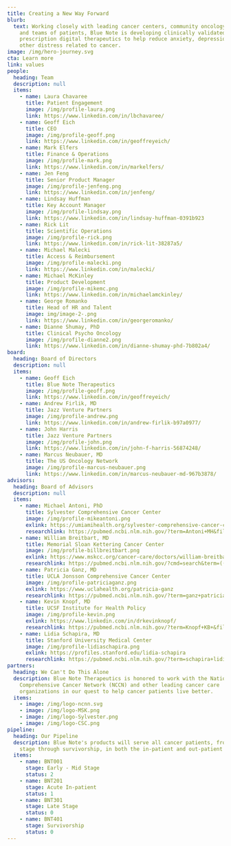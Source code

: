 ```yaml
---
title: Creating a New Way Forward
blurb:
  text: Working closely with leading cancer centers, community oncology clinics,
    and teams of patients, Blue Note is developing clinically validated
    prescription digital therapeutics to help reduce anxiety, depression, and
    other distress related to cancer.
image: /img/hero-journey.svg
cta: Learn more
link: values
people:
  heading: Team
  description: null
  items:
    - name: Laura Chavaree
      title: Patient Engagement
      image: /img/profile-laura.png
      link: https://www.linkedin.com/in/lbchavaree/
    - name: Geoff Eich
      title: CEO
      image: /img/profile-geoff.png
      link: https://www.linkedin.com/in/geoffreyeich/
    - name: Mark Elfers
      title: Finance & Operations
      image: /img/profile-mark.png
      link: https://www.linkedin.com/in/markelfers/
    - name: Jen Feng
      title: Senior Product Manager
      image: /img/profile-jenfeng.png
      link: https://www.linkedin.com/in/jenfeng/
    - name: Lindsay Huffman
      title: Key Account Manager
      image: /img/profile-lindsay.png
      link: https://www.linkedin.com/in/lindsay-huffman-0391b923
    - name: Rick Lit
      title: Scientific Operations
      image: /img/profile-rick.png
      link: https://www.linkedin.com/in/rick-lit-38287a5/
    - name: Michael Malecki
      title: Access & Reimbursement
      image: /img/profile-malecki.png
      link: https://www.linkedin.com/in/malecki/
    - name: Michael McKinley
      title: Product Development
      image: /img/profile-mikemc.png
      link: https://www.linkedin.com/in/michaelamckinley/
    - name: George Romanko
      title: Head of HR and Talent
      image: img/image-2-.png
      link: https://www.linkedin.com/in/georgeromanko/
    - name: Dianne Shumay, PhD
      title: Clinical Psycho Oncology
      image: /img/profile-dianne2.png
      link: https://www.linkedin.com/in/dianne-shumay-phd-7b802a4/
board:
  heading: Board of Directors
  description: null
  items:
    - name: Geoff Eich
      title: Blue Note Therapeutics
      image: /img/profile-geoff.png
      link: https://www.linkedin.com/in/geoffreyeich/
    - name: Andrew Firlik, MD
      title: Jazz Venture Partners
      image: /img/profile-andrew.png
      link: https://www.linkedin.com/in/andrew-firlik-b97a0977/
    - name: John Harris
      title: Jazz Venture Partners
      image: /img/profile-john.png
      link: https://www.linkedin.com/in/john-f-harris-56874248/
    - name: Marcus Neubauer, MD
      title: The US Oncology Network
      image: /img/profile-marcus-neubauer.png
      link: https://www.linkedin.com/in/marcus-neubauer-md-967b3878/
advisors:
  heading: Board of Advisors
  description: null
  items:
    - name: Michael Antoni, PhD
      title: Sylvester Comprehensive Cancer Center
      image: /img/profile-mikeantoni.png
      exlink: https://umiamihealth.org/sylvester-comprehensive-cancer-center/research/faculty/michael-antoni-phd
      researchlink: https://pubmed.ncbi.nlm.nih.gov/?term=Antoni+MH&filter=dates.1985%2F1%2F1-2020%2F12%2F4
    - name: William Breitbart, MD
      title: Memorial Sloan Kettering Cancer Center
      image: /img/profile-billbreitbart.png
      exlink: https://www.mskcc.org/cancer-care/doctors/william-breitbart
      researchlink: https://pubmed.ncbi.nlm.nih.gov/?cmd=search&term=((neoplasms%5BMH%5D+OR+cancer%5BTW%5D)+OR+sloan-kettering+AND+Breitbart+W)
    - name: Patricia Ganz, MD
      title: UCLA Jonsson Comprehensive Cancer Center
      image: /img/profile-patriciaganz.png
      exlink: https://www.uclahealth.org/patricia-ganz
      researchlink: https://pubmed.ncbi.nlm.nih.gov/?term=ganz+patricia+&filter=dates.1985%2F1%2F1-2020%2F12%2F4
    - name: Kevin Knopf, MD
      title: UCSF Institute for Health Policy
      image: /img/profile-kevin.png
      exlink: https://www.linkedin.com/in/drkevinknopf/
      researchlink: https://pubmed.ncbi.nlm.nih.gov/?term=Knopf+KB+&filter=dates.1985%2F1%2F1-2020%2F12%2F4
    - name: Lidia Schapira, MD
      title: Stanford University Medical Center
      image: /img/profile-lidiaschapira.png
      exlink: https://profiles.stanford.edu/lidia-schapira
      researchlink: https://pubmed.ncbi.nlm.nih.gov/?term=schapira+lidia+&filter=dates.1985%2F1%2F1-2020%2F12%2F4
partners:
  heading: We Can't Do This Alone
  description: Blue Note Therapeutics is honored to work with the National
    Comprehensive Cancer Network (NCCN) and other leading cancer care
    organizations in our quest to help cancer patients live better.
  items:
    - image: /img/logo-ncnn.svg
    - image: /img/logo-MSK.png
    - image: /img/logo-Sylvester.png
    - image: /img/logo-CSC.png
pipeline:
  heading: Our Pipeline
  description: Blue Note's products will serve all cancer patients, from early
    stage through survivorship, in both the in-patient and out-patient settings.
  items:
    - name: BNT001
      stage: Early - Mid Stage
      status: 2
    - name: BNT201
      stage: Acute In-patient
      status: 1
    - name: BNT301
      stage: Late Stage
      status: 0
    - name: BNT401
      stage: Survivorship
      status: 0
---
```

